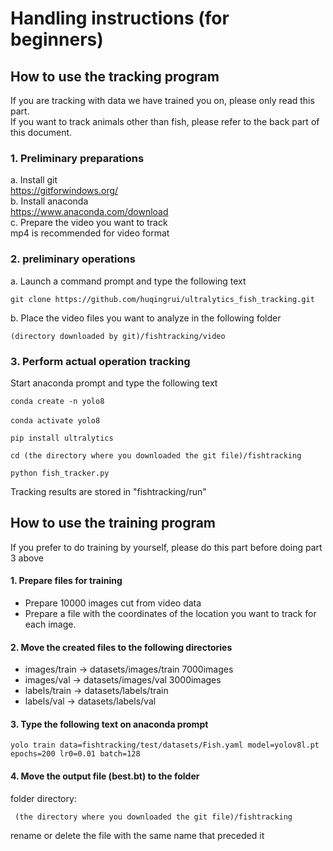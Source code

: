 # Handling instructions (for beginners)

## How to use the tracking program
If you are tracking with data we have trained you on, please only read this part.  
If you want to track animals other than fish, please refer to the back part of this document.

### 1. Preliminary preparations  
a. Install git  
https://gitforwindows.org/  
b. Install anaconda  
https://www.anaconda.com/download  
c. Prepare the video you want to track  
mp4 is recommended for video format

### 2. preliminary operations
a. Launch a command prompt and type the following text

    git clone https://github.com/huqingrui/ultralytics_fish_tracking.git

b. Place the video files you want to analyze in the following folder  

    (directory downloaded by git)/fishtracking/video

### 3. Perform actual operation tracking

Start anaconda prompt and type the following text

    conda create -n yolo8

    conda activate yolo8　

    pip install ultralytics

    cd (the directory where you downloaded the git file)/fishtracking

    python fish_tracker.py

Tracking results are stored in "fishtracking/run"

## How to use the training program
If you prefer to do training by yourself, please do this part before doing part 3 above


#### 1. Prepare files for training  
* Prepare 10000 images cut from video data 
* Prepare a file with the coordinates of the location you want to track for each image.

#### 2. Move the created files to the following directories  
* images/train -> datasets/images/train   7000images
* images/val -> datasets/images/val       3000images
* labels/train -> datasets/labels/train
* labels/val -> datasets/labels/val

#### 3. Type the following text on anaconda prompt 

    yolo train data=fishtracking/test/datasets/Fish.yaml model=yolov8l.pt epochs=200 lr0=0.01 batch=128

#### 4. Move the output file (best.bt) to the folder  
 folder directory:  

     (the directory where you downloaded the git file)/fishtracking  

 rename or delete the file with the same name that preceded it
